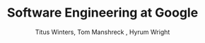 ---
title: Software Engineering at Google
layout: default
author:  Titus Winters, Tom Manshreck , Hyrum Wright
rating: A-Tier
year: 2020
short: It's great to peak at Google practices, but each organisation has their culture and scale. Still, it can be inspiring.
---